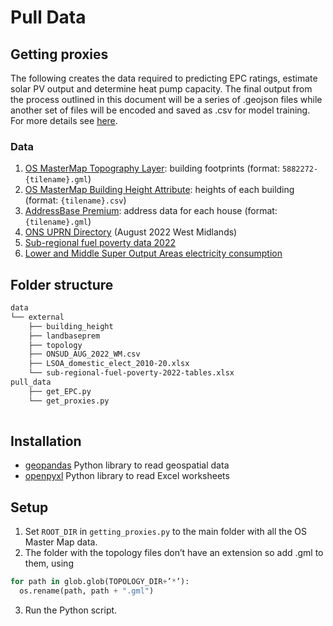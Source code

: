 # Pull Data


## Getting proxies
The following creates the data required to predicting EPC ratings, estimate solar PV output and determine heat pump capacity. The final output from the process outlined in this document will be a series of .geojson files while another set of files will be encoded and saved as .csv for model training. For more details see [here]().

### Data
1. [OS MasterMap Topography Layer](https://www.ordnancesurvey.co.uk/business-government/products/mastermap-topography): building footprints (format: `5882272-{tilename}.gml`)
2. [OS MasterMap Building Height Attribute](https://www.ordnancesurvey.co.uk/business-government/products/mastermap-building): heights of each building (format: `{tilename}.csv`)
3. [AddressBase Premium](https://www.ordnancesurvey.co.uk/business-government/products/addressbase-premium): address data for each house (format: `{tilename}.gml`)
4. [ONS UPRN Directory](https://geoportal.statistics.gov.uk/datasets/ons-uprn-directory-august-2022/about) (August 2022 West Midlands)
5. [Sub-regional fuel poverty data 2022](https://www.gov.uk/government/statistics/sub-regional-fuel-poverty-data-2022)
6. [Lower and Middle Super Output Areas electricity consumption](https://www.gov.uk/government/statistics/lower-and-middle-super-output-areas-electricity-consumption)


## Folder structure
```bash
data
└── external   
    ├── building_height	        
    ├── landbaseprem	            
    ├── topology	                  
    ├── ONSUD_AUG_2022_WM.csv    
    ├── LSOA_domestic_elect_2010-20.xlsx
    └── sub-regional-fuel-poverty-2022-tables.xlsx   
pull_data
    ├── get_EPC.py	                  
    └── get_proxies.py	
    
```

## Installation
- [geopandas](https://geopandas.org/en/stable/getting_started/install.html) Python library to read geospatial data
- [openpyxl](https://openpyxl.readthedocs.io/en/stable/) Python library to read Excel worksheets

## Setup
1. Set `ROOT_DIR` in `getting_proxies.py` to the main folder with all the OS Master Map data.
2. The folder with the topology files don’t have an extension so add .gml to them, using
```python
for path in glob.glob(TOPOLOGY_DIR+’*’):
  os.rename(path, path + ".gml")
```
3. Run the Python script.
